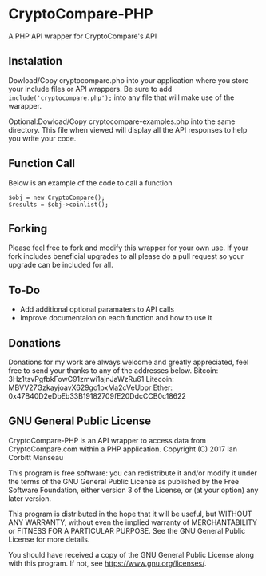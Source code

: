# CryptoCompare-PHP
A PHP API wrapper for CryptoCompare's API

## Instalation
Dowload/Copy cryptocompare.php into your application where you store your include files or API wrappers. Be sure to add `include('cryptocompare.php');` into any file that will make use of the warapper.

Optional:Dowload/Copy cryptocompare-examples.php into the same directory. This file when viewed will display all the API responses to help you write your code.

## Function Call
Below is an example of the code to call a function
```
$obj = new CryptoCompare();
$results = $obj->coinlist();
```

## Forking
Please feel free to fork and modify this wrapper for your own use. If your fork includes beneficial upgrades to all please do a pull request so your upgrade can be included for all.

## To-Do
* Add additional optional paramaters to API calls
* Improve documentaion on each function and how to use it

## Donations
Donations for my work are always welcome and greatly appreciated, feel free to send your thanks to any of the addresses below.
Bitcoin:     3Hz1tsvPgfbkFowC91zmwi1ajnJaWzRu61
Litecoin:    MBVV27GzkayjoavX629go1pxMa2cVeUbpr
Ether:       0x47B40D2eDbEb33B19182709fE20DdcCCB0c18622

## GNU General Public License
CryptoCompare-PHP is an API wrapper to access data from CryptoCompare.com within a PHP application.
Copyright (C) 2017  Ian Corbitt Manseau

This program is free software: you can redistribute it and/or modify
it under the terms of the GNU General Public License as published by
the Free Software Foundation, either version 3 of the License, or
(at your option) any later version.

This program is distributed in the hope that it will be useful,
but WITHOUT ANY WARRANTY; without even the implied warranty of
MERCHANTABILITY or FITNESS FOR A PARTICULAR PURPOSE.  See the
GNU General Public License for more details.

You should have received a copy of the GNU General Public License
along with this program.  If not, see <https://www.gnu.org/licenses/>.
